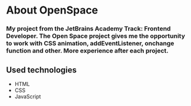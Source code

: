 # About OpenSpace
### My project from the JetBrains Academy Track: Frontend Developer. The Open Space project gives me the opportunity to work with CSS animation, addEventListener, onchange function and other. More experience after each project.

## Used technologies
* HTML
* CSS
* JavaScript

